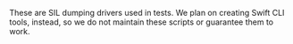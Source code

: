These are SIL dumping drivers used in tests. We plan on creating Swift CLI tools, instead, so we do not maintain these scripts or guarantee them to work.